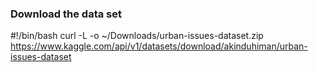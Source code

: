 ### Download the data set

#!/bin/bash
curl -L -o ~/Downloads/urban-issues-dataset.zip\
  https://www.kaggle.com/api/v1/datasets/download/akinduhiman/urban-issues-dataset